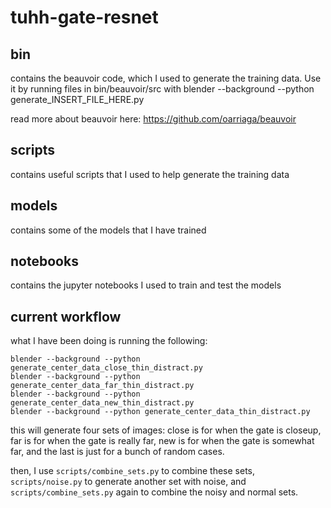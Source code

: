 # tuhh-gate-resnet
## bin
contains the beauvoir code, which I used to generate the training data. Use it by running files in bin/beauvoir/src with blender --background --python generate_INSERT_FILE_HERE.py

read more about beauvoir here: https://github.com/oarriaga/beauvoir
## scripts
contains useful scripts that I used to help generate the training data
## models
contains some of the models that I have trained
## notebooks
contains the jupyter notebooks I used to train and test the models
## current workflow
what I have been doing is running the following: 
```
blender --background --python generate_center_data_close_thin_distract.py
blender --background --python generate_center_data_far_thin_distract.py
blender --background --python generate_center_data_new_thin_distract.py
blender --background --python generate_center_data_thin_distract.py
```
this will generate four sets of images: close is for when the gate is closeup, far is for when the gate is really far, new is for when the gate is somewhat far, and the last is just for a bunch of random cases.

then, I use ```scripts/combine_sets.py``` to combine these sets, ```scripts/noise.py``` to generate another set with noise, and ```scripts/combine_sets.py``` again to combine the noisy and normal sets.
